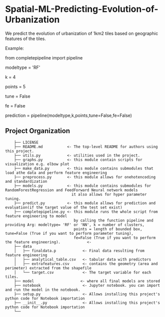 # Spatial-ML-Predicting-Evolution-of-Urbanization

We predict the evolution of urbanization of 1km2 tiles based on geographic features of the tiles.

Example:

from completepipeline import pipeline

modeltype = 'RF'

k = 4

points = 5

tune = False

fe = False

prediction = pipeline(modeltype,k,points,tune=False,fe=False)

## Project Organization

```
    ├── LICENSE
    ├── README.md           <- The top-level README for authors using this project.
    ├── utils.py            <- utilities used in the project.
    ├── graphs.py           <- this module contain scripts for visualization e.g. elbow plot
    ├── make_data.py        <- this module contains submodules that load athe data and perform feature engineering
    ├── preprocess.py       <- this module allows for onehotencoding and standardization
    ├── models.py           <- this module contains submodules for RandomForestRegression and FeedForward Neural network models
                              it also allows for hyper parameter tuning.
    ├── predict.py          <- this module allows for prediction and evaluation(if the target value of the test set exist)
    ├── completepipeline.py <- this module runs the whole script from feature engineering to model 
                               by calling the function pipeline and providing Arg: modeltype= 'RF' or 'NN', k = number of clusters,
                               points = length of bounded box, tune=False (True if you want to perform parameter tuning), 
                               fe=False (True if you want to perform the feature engineering).            <- 
    ├── data
    │   ├── finaldata.p            <- Final data resulting from feature engineering
    │   ├── analytical_table.csv   <- tabular data with predictors
    │   ├── extrafeatures.csv      <- contains the geometry (area and perimeter) extracted from the shapefile
    │   └── target.csv             <- The target variable for each tiles.
    ├── model                     <- where all final models are stored
    ├── notebook                   <- Jupyter notebook. you can import and run the model in the notebook.                
    ├── setup.py                   <- Allows installing this project's python code for Notebook importation
    ├── __init__.py                <- Allows installing this project's python code for Notebook importation
    └── 
```

